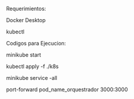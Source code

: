 Requerimientos:

Docker Desktop

kubectl 


Codigos para Ejecucion:

minikube start

kubectl apply -f ./k8s

minikube service -all

port-forward pod_name_orquestrador 3000:3000

